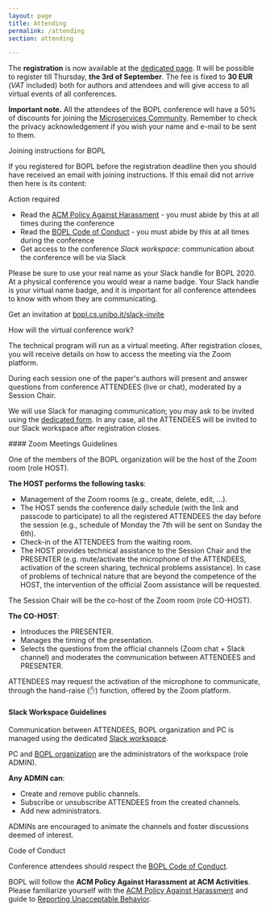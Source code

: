 ```yaml
---
layout: page
title: Attending
permalink: /attending
section: attending

---
```


<!-- In this page it is possible to find information concerning how to attend the conference. -->

<!-- <div class="py-4 h3">Registration</div> -->

The **registration** is now available at the <a href="https://webplatform.planning.it/bopl2020/Register?hack=bopl2020" target="_blank">dedicated page</a>.
It will be possible to register till Thursday, **the 3rd of September**.
The fee is fixed to **30 EUR** (_VAT_ included) both for authors and attendees and will give access to all virtual events of all conferences.

**Important note.**
All the attendees of the BOPL conference will have a 50% of discounts for joining the [Microservices Community](https://microservices.sdu.dk/). 
Remember to check the privacy acknowledgement if you wish your name and e-mail to be sent to them.

<div class="py-4 h3">
	Joining instructions for BOPL
</div>

If you registered for BOPL before the registration deadline then you should have received an email with joining instructions. 
If this email did not arrive then here is its content:

Action required

* Read the [ACM Policy Against Harassment](https://www.acm.org/about-acm/policy-against-harassment) - you must abide by this at all times during the conference
* Read the [BOPL Code of Conduct](code-of-conduct.html) - you must abide by this at all times during the conference
* Get access to the conference _Slack workspace_: communication about the conference will be via Slack

Please be sure to use your real name as your Slack handle for BOPL 2020. 
At a physical conference you would wear a name badge. 
Your Slack handle is your virtual name badge, and it is important for all conference attendees to know with whom they are communicating. 

Get an invitation at [bopl.cs.unibo.it/slack-invite](slack-invite)

<div class="py-4 h3">
	How will the virtual conference work?
</div>

The technical program will run as a virtual meeting. 
After registration closes, you will receive details on how to access the meeting via the Zoom platform.

During each session one of the paper's authors will present and answer questions from conference ATTENDEES (live or chat), moderated by a Session Chair.

We will use Slack for managing communication; you may ask to be invited using the [dedicated form](bopl.cs.unibo.it/slack-invite). 
In any case, all the ATTENDEES will be invited to our Slack workspace after registration closes.

<!-- #### Zoom Meetings on Google Calendar 

In order to be able to access the calendars, you should request permission from the Google account of your choice you.  

Alternatively, you may send a message containing the Google mail to [bopl.organisation@gmail.com](mailto:bopl.organisation@gmail.com). 

Links to Google calendars:
- [BOPL](https://calendar.google.com/calendar?cid=Ym9wbC5vcmdhbmlzYXRpb25AZ21haWwuY29t) (openings, plenary session, industrial session, closing) 
- [LOPSTR](https://calendar.google.com/calendar?cid=cWxzOHZ1dWFxbHRiZzVwaDVuc2o2YmY4OTBAZ3JvdXAuY2FsZW5kYXIuZ29vZ2xlLmNvbQ)
- [WFLP](https://calendar.google.com/calendar?cid=NTdwYWltbzFvbnBpNmJmMjNlZWZ0Ymk4cG9AZ3JvdXAuY2FsZW5kYXIuZ29vZ2xlLmNvbQ	)
- [PPDP](https://calendar.google.com/calendar?cid=aDNqZnI0aDQ2M3VjODd0ZTZudHE3dGw1a3NAZ3JvdXAuY2FsZW5kYXIuZ29vZ2xlLmNvbQ)
- [Microservices](https://calendar.google.com/calendar?cid=cGMzZzcwaTQ4YWdxNTZsbzM3N2Q0ZDAwbXNAZ3JvdXAuY2FsZW5kYXIuZ29vZ2xlLmNvbQ)

*These calendars are intended for internal use, DO NOT SHARE them with the ATTENDEES.*

Links (without the passcode to access the Zoom room) will be published on the [dedicated web page](https://bopl.cs.unibo.it/events).  -->

#### Zoom Meetings Guidelines

One of the members of the BOPL organization will be the host of the Zoom room (role HOST). 

**The HOST performs the following tasks**:

- Management of the Zoom rooms (e.g., create, delete, edit, …).  
- The HOST sends the conference daily schedule (with the link and passcode to participate) to all the registered ATTENDEES the day before the session (e.g., schedule of Monday the 7th will be sent on Sunday the 6th). 
- Check-in of the ATTENDEES from the waiting room. 
- The HOST provides technical assistance to the Session Chair and the PRESENTER (e.g. mute/activate the microphone of the ATTENDEES, activation of the screen sharing, technical problems assistance). In case of problems of technical nature that are beyond the competence of the HOST, the intervention of the official Zoom assistance will be requested. 

The Session Chair will be the co-host of the Zoom room (role CO-HOST). 

**The CO-HOST**: 

- Introduces the PRESENTER. 
- Manages the timing of the presentation. 
- Selects the questions from the official channels (Zoom chat + Slack channel) and moderates the communication between ATTENDEES and PRESENTER. 

ATTENDEES may request the activation of the microphone to communicate, through the hand-raise (✋) function, offered by the Zoom platform. 

#### Slack Workspace Guidelines 

Communication between ATTENDEES, BOPL organization and PC is managed using the dedicated [Slack workspace](https://bopl2020organisation.slack.com/). 

PC and [BOPL organization](https://bopl.cs.unibo.it/organization) are the administrators of the workspace (role ADMIN). 

**Any ADMIN can**: 

- Create and remove public channels. 
- Subscribe or unsubscribe ATTENDEES from the created channels. 
- Add new administrators. 

ADMINs are encouraged to animate the channels and foster discussions deemed of interest. 

<div class="py-4 h3">
	Code of Conduct
</div>

Conference attendees should respect the [BOPL Code of Conduct](code-of-conduct.html).

BOPL will follow the **ACM Policy Against Harassment at ACM Activities**. 
Please familiarize yourself with the [ACM Policy Against Harassment](https://www.acm.org/about-acm/policy-against-harassment) and guide to [Reporting Unacceptable Behavior](https://www.acm.org/about-acm/reporting-unacceptable-behavior).
 
